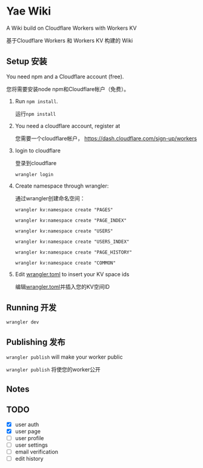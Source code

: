 # Yae Wiki

A Wiki build on Cloudflare Workers with Workers KV

基于Cloudflare Workers 和 Workers KV 构建的 Wiki

## Setup 安装

You need npm and a Cloudflare account (free).

您将需要安装node npm和Cloudflare帐户（免费）。

1. Run `npm install`.

   运行`npm install`

1. You need a cloudflare account, register at

   您需要一个cloudflare帐户，
<https://dash.cloudflare.com/sign-up/workers>

1. login to cloudflare

   登录到cloudflare

   `wrangler login`

1. Create namespace through wrangler:

   通过wrangler创建命名空间：

   `wrangler kv:namespace create "PAGES"`

   `wrangler kv:namespace create "PAGE_INDEX"`

   `wrangler kv:namespace create "USERS"`

   `wrangler kv:namespace create "USERS_INDEX"`

   `wrangler kv:namespace create "PAGE_HISTORY"`

   `wrangler kv:namespace create "COMMON"`

1. Edit [wrangler.toml](./wrangler.toml) to insert your KV space ids

    编辑[wrangler.toml](./wrangler.toml)并插入您的KV空间ID

## Running 开发

`wrangler dev`

## Publishing 发布

`wrangler publish` will make your worker public

`wrangler publish` 将使您的worker公开

## Notes

## TODO

- [x] user auth
- [x] user page
- [ ] user profile
- [ ] user settings
- [ ] email verification
- [ ] edit history
